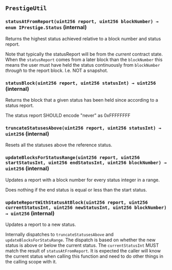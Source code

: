 ## `PrestigeUtil`






### `statusAtFromReport(uint256 report, uint256 blockNumber) → enum IPrestige.Status` (internal)

Returns the highest status achieved relative to a block number and status report.

Note that typically the statusReport will be from the _current_ contract state.
When the `statusReport` comes from a later block than the `blockNumber` this means
the user must have held the status continuously from `blockNumber` _through_ to the report block.
I.e. NOT a snapshot.




### `statusBlock(uint256 report, uint256 statusInt) → uint256` (internal)

Returns the block that a given status has been held since according to a status report.

The status report SHOULD encode "never" as 0xFFFFFFFF




### `truncateStatusesAbove(uint256 report, uint256 statusInt) → uint256` (internal)

Resets all the statuses above the reference status.





### `updateBlocksForStatusRange(uint256 report, uint256 startStatusInt, uint256 endStatusInt, uint256 blockNumber) → uint256` (internal)

Updates a report with a block number for every status integer in a range.

Does nothing if the end status is equal or less than the start status.




### `updateReportWithStatusAtBlock(uint256 report, uint256 currentStatusInt, uint256 newStatusInt, uint256 blockNumber) → uint256` (internal)

Updates a report to a new status.

Internally dispatches to `truncateStatusesAbove` and `updateBlocksForStatuRange`.
The dispatch is based on whether the new status is above or below the current status.
The `currentStatusInt` MUST match the result of `statusAtFromReport`.
It is expected the caller will know the current status when calling this function
and need to do other things in the calling scope with it.





